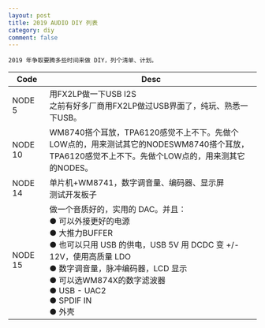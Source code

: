 ```yaml
---
layout: post
title: 2019 AUDIO DIY 列表
category: diy
comment: false
---
```


```
2019 年争取要腾多些时间来做 DIY，列个清单、计划。
```

<table>
  <col width="15%">
  <thead>
    <tr>
      <th>Code</th>
      <th>Desc</th>
    </tr>
  </thead>
  <tbody>
    <tr>
      <td align='left'>NODE 5</td>
      <td>用FX2LP做一下USB I2S<br />之前有好多厂商用FX2LP做过USB界面了，纯玩、熟悉一下USB。</td>
    </tr>
    <tr>
      <td align='left'>NODE 10</td>
      <td>WM8740搭个耳放，TPA6120感觉不上不下。先做个LOW点的，用来测试其它的NODESWM8740搭个耳放，TPA6120感觉不上不下。先做个LOW点的，用来测其它的NODES。</td>
    </tr>
    <tr>
      <td align='left'>NODE 14</td>
      <td>单片机+WM8741，数字调音量、编码器、显示屏<br />测试开发板子</td>
    </tr>
    <tr>
      <td align='left'>NODE 15
      </td>
      <td>
        做一个音质好的，实用的 DAC。并且：
        <br /> &#9679; 可以外接更好的电源
        <br /> &#9679; 大推力BUFFER
        <br /> &#9679; 也可以只用 USB 的供电，USB 5V 用 DCDC 变 +/- 12V，使用高质量 LDO
        <br /> &#9679; 数字调音量，脉冲编码器，LCD 显示
        <br /> &#9679; 可以选WM874X的数字滤波器
        <br /> &#9679; USB - UAC2
        <br /> &#9679; SPDIF IN
        <br /> &#9679; 外壳
      </td>
    </tr>
  </tbody>
</table>

